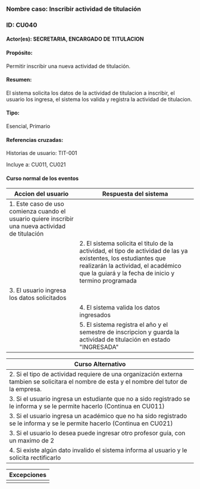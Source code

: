 ### Nombre caso: Inscribir actividad de titulación
### ID: CU040
#### Actor(es): SECRETARIA, ENCARGADO DE TITULACION
#### Propósito:
Permitir inscribir una nueva actividad de titulación.
#### Resumen:
El sistema solicita los datos de la actividad de titulacion a inscribir, el usuario los ingresa, el sistema los valida y registra la actividad de titulacion.
#### Tipo:
Esencial, Primario
#### Referencias cruzadas:
Historias de usuario: TIT-001

Incluye a: CU011, CU021

#### Curso normal de los eventos


|Accion del usuario | Respuesta del sistema|
|-------------------|----------------------|
|1. Este caso de uso comienza cuando el usuario quiere inscribir una nueva actividad de titulación||
||2. El sistema solicita el titulo de la actividad, el tipo de actividad de las ya existentes, los estudiantes que realizarán la actividad, el académico que la guiará y la fecha de inicio y termino programada|
|3. El usuario ingresa los datos solicitados||
||4. El sistema valida los datos ingresados|
||5. El sistema registra el año y el semestre de inscripcion y guarda la actividad de titulación en estado "INGRESADA"|

|Curso Alternativo|
|-----------------|
|2. Si el tipo de actividad requiere de una organización externa tambien se solicitara el nombre de esta y el nombre del tutor de la empresa.|
|3. Si el usuario ingresa un estudiante que no a sido registrado se le informa y se le permite hacerlo (Continua en CU011)|
|3. Si el usuario ingresa un académico que no ha sido registrado se le informa y se le permite hacerlo (Continua en CU021)|
|3. Si el usuario lo desea puede ingresar otro profesor guía, con un maximo de 2|
|4. Si existe algún dato invalido el sistema informa al usuario y le solicita rectificarlo|




|Excepciones|
|-----------------|
||
